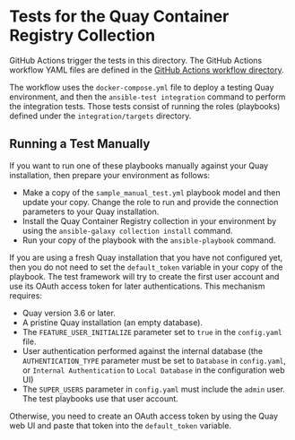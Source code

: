 # Tests for the Quay Container Registry Collection

GitHub Actions trigger the tests in this directory.
The GitHub Actions workflow YAML files are defined in the [GitHub Actions workflow directory](https://github.com/herve4m/quay-collection/tree/main/.github/workflows).

The workflow uses the `docker-compose.yml` file to deploy a testing Quay environment, and then the `ansible-test integration` command to perform the integration tests.
Those tests consist of running the roles (playbooks) defined under the `integration/targets` directory.

## Running a Test Manually

If you want to run one of these playbooks manually against your Quay installation, then prepare your environment as follows:

* Make a copy of the `sample_manual_test.yml` playbook model and then update your copy.
  Change the role to run and provide the connection parameters to your Quay installation.
* Install the Quay Container Registry collection in your environment by using the `ansible-galaxy collection install` command.
* Run your copy of the playbook with the `ansible-playbook` command.

If you are using a fresh Quay installation that you have not configured yet, then you do not need to set the `default_token` variable in your copy of the playbook.
The test framework will try to create the first user account and use its OAuth access token for later authentications.
This mechanism requires:

* Quay version 3.6 or later.
* A pristine Quay installation (an empty database).
* The `FEATURE_USER_INITIALIZE` parameter set to `true` in the `config.yaml` file.
* User authentication performed against the internal database (the `AUTHENTICATION_TYPE` parameter must be set to `Database` in `config.yaml`, or `Internal Authentication` to `Local Database` in the configuration web UI)
* The `SUPER_USERS` parameter in `config.yaml` must include the `admin` user.
  The test playbooks use that user account.

Otherwise, you need to create an OAuth access token by using the Quay web UI and paste that token into the `default_token` variable.
